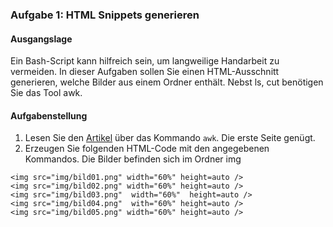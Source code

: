 ### Aufgabe 1: HTML Snippets generieren
#### Ausgangslage
Ein Bash-Script kann hilfreich sein, um langweilige Handarbeit zu vermeiden. In dieser
Aufgaben sollen Sie einen HTML-Ausschnitt generieren, welche Bilder aus einem Ordner
enthält. Nebst ls, cut benötigen Sie das Tool awk. 

#### Aufgabenstellung
1. Lesen Sie den [Artikel](https://www.tutorialspoint.com/awk/awk_basic_examples.htm) über 
das Kommando ```awk```. Die erste Seite genügt.
2. Erzeugen Sie folgenden HTML-Code mit den angegebenen Kommandos. Die Bilder befinden sich
im Ordner img
```
<img src="img/bild01.png" width="60%" height=auto />                
<img src="img/bild02.png" width="60%" height=auto />                
<img src="img/bild03.png"  width="60%"  height=auto />                            
<img src="img/bild04.png"  with="60%" height=auto />                           
<img src="img/bild05.png" width="60%" height=auto />                      
```
